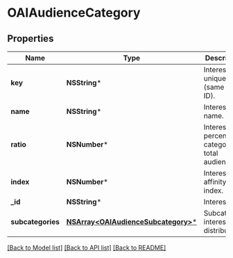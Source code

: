 # OAIAudienceCategory

## Properties
Name | Type | Description | Notes
------------ | ------------- | ------------- | -------------
**key** | **NSString*** | Interest unique key (same as ID). | [optional] 
**name** | **NSString*** | Interest name. | [optional] 
**ratio** | **NSNumber*** | Interest&#39;s percent of category&#39;s total audience. | [optional] 
**index** | **NSNumber*** | Interest affinity index. | [optional] 
**_id** | **NSString*** | Interest ID. | [optional] 
**subcategories** | [**NSArray&lt;OAIAudienceSubcategory&gt;***](OAIAudienceSubcategory.md) | Subcategory interest distribution | [optional] 

[[Back to Model list]](../README.md#documentation-for-models) [[Back to API list]](../README.md#documentation-for-api-endpoints) [[Back to README]](../README.md)


